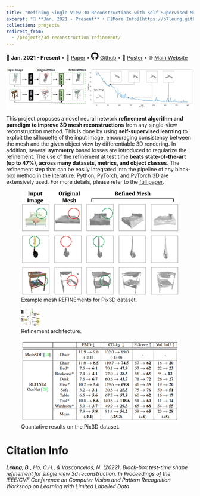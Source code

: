 ```yaml
---
title: "Refining Single View 3D Reconstructions with Self-Supervised Machine Learning"
excerpt: "📅 **Jan. 2021 - Present** • 🔎[More Info](https://b7leung.github.io/projects/3d-reconstruction-refinement/) • 📄 [CVPRW Paper](http://www.svcl.ucsd.edu/projects/OOWL/CVPRW2022_REFINE/REFINE.pdf) • <img src="/images/github_icon.png" width="20" height="20"> [Github](https://github.com/b7leung/REFINE) • 🌐 [Main Website](http://www.svcl.ucsd.edu/projects/OOWL/CVPRW2022_REFINE.html) <br/> A novel neural network refinement algorithm to generate 3D meshes from a single image. Used self-supervised learning & symmetry regularization; beats state-of-the-art (up to 47%), across many datasets. <br/><img src='/images/REFINE_Main_Picture.png'>"
collection: projects
redirect_from: 
  - /projects/3d-reconstruction-refinement/
---
```


📅 **Jan. 2021 - Present** • 📄 [Paper](http://www.svcl.ucsd.edu/projects/OOWL/CVPRW2022_REFINE/REFINE.pdf) • <img src="/images/github_icon.png" width="20" height="20"> [Github](https://github.com/b7leung/REFINE) • 📄 [Poster](http://www.svcl.ucsd.edu/projects/OOWL/CVPRW2022_REFINE/cvpr22_REFINE_poster.pdf) • 🌐 [Main Website](http://www.svcl.ucsd.edu/projects/OOWL/CVPRW2022_REFINE.html)

<img src='/images/REFINE_Main_Picture.png'>

This project proposes a novel neural network **refinement algorithm and paradigm to improve 3D mesh reconstructions** from any single-view reconstruction method. This is done by using **self-supervised learning** to exploit the silhouette of the input image, encouraging consistency between the mesh and the given object view by differentiable 3D rendering. In addition, several **symmetry** based losses are introduced to regularize the refinement. The use of the refinement at test time **beats state-of-the-art (up to 47%), across many datasets, metrics, and object classes**. The refinement step that can be easily integrated into the pipeline of any black-box method in the literature. Python, PyTorch, and PyTorch 3D are extensively used. For more details, please refer to the [full paper](http://www.svcl.ucsd.edu/projects/OOWL/CVPRW2022_REFINE/REFINE.pdf).

<figure>
  <img src="/images/REFINE/refine_qual.png">
  <figcaption>Example mesh REFINEments for Pix3D dataset.</figcaption>
</figure>

<figure>
  <img src="/images/REFINE/refine_arch.png" width="50" height="50" >
  <figcaption>Refinement architecture.</figcaption>
</figure>

<figure>
  <img src="/images/REFINE/refine_quant.png" >
  <figcaption>Quantative results on the Pix3D dataset.</figcaption>
</figure>


Citation Info
======

_**Leung, B.**, Ho, C.H., & Vasconcelos, N. (2022). Black-box test-time shape refinement for single view 3d reconstruction. In Proceedings of the IEEE/CVF Conference on Computer Vision and Pattern Recognition Workshop on Learning with Limited Labelled Data_